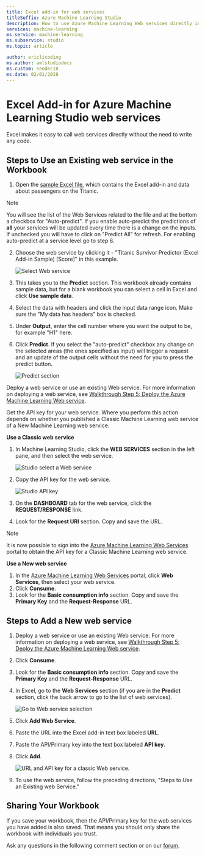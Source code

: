 ```yaml
---
title: Excel add-in for web services
titleSuffix: Azure Machine Learning Studio
description: How to use Azure Machine Learning Web services directly in Excel without writing any code.
services: machine-learning
ms.service: machine-learning
ms.subservice: studio
ms.topic: article

author: ericlicoding
ms.author: amlstudiodocs
ms.custom: seodec18
ms.date: 02/01/2018
---
```

# Excel Add-in for Azure Machine Learning Studio web services
Excel makes it easy to call web services directly without the need to write any code.

## Steps to Use an Existing web service in the Workbook

1. Open the [sample Excel file](https://aka.ms/amlexcel-sample-2), which contains the Excel add-in and data about passengers on the Titanic. 
 
> [!NOTE]
> You will see the list of the Web Services related to the file and at the bottom a checkbox for "Auto-predict". If you enable auto-predict the predictions of **all** your services will be updated every time there is a change on the inputs. If unchecked you will have to click on "Predict All" for refresh. For enabling auto-predict at a service level go to step 6.

2. Choose the web service by clicking it - "Titanic Survivor Predictor (Excel Add-in Sample) [Score]" in this example.
   
    ![Select Web service][01]
3. This takes you to the **Predict** section.  This workbook already contains sample data, but for a blank workbook you can select a cell in Excel and click **Use sample data**.
4. Select the data with headers and click the input data range icon.  Make sure the "My data has headers" box is checked.
5. Under **Output**, enter the cell number where you want the output to be, for example "H1" here.
6. Click **Predict**. If you select the "auto-predict" checkbox any change on the selected areas (the ones specified as input) will trigger a request and an update of the output cells without the need for you to press the predict button.
   
    ![Predict section][02]

Deploy a web service or use an existing Web service. For more information on deploying a web service, see [Walkthrough Step 5: Deploy the Azure Machine Learning Web service](walkthrough-5-publish-web-service.md).

Get the API key for your web service. Where you perform this action depends on whether you published a Classic Machine Learning web service of a New Machine Learning web service.

**Use a Classic web service** 

1. In Machine Learning Studio, click the **WEB SERVICES** section in the left pane, and then select the web service.
   
    ![Studio select a Web service][04]
2. Copy the API key for the web service.
   
    ![Studio API key][05]
3. On the **DASHBOARD** tab for the web service, click the **REQUEST/RESPONSE** link.
4. Look for the **Request URI** section.  Copy and save the URL.

> [!NOTE]
> It is now possible to sign into the [Azure Machine Learning Web Services](https://services.azureml.net) portal to obtain the API key for a Classic Machine Learning web service.
> 
> 

**Use a New web service**

1. In the [Azure Machine Learning Web Services](https://services.azureml.net) portal, click **Web Services**, then select your web service. 
2. Click **Consume**.
3. Look for the **Basic consumption info** section. Copy and save the **Primary Key** and the **Request-Response** URL.

## Steps to Add a New web service

1. Deploy a web service or use an existing Web service. For more information on deploying a web service, see [Walkthrough Step 5: Deploy the Azure Machine Learning Web service](walkthrough-5-publish-web-service.md).
2. Click **Consume**.
3. Look for the **Basic consumption info** section. Copy and save the **Primary Key** and the **Request-Response** URL.
4. In Excel, go to the **Web Services** section (if you are in the **Predict** section, click the back arrow to go to the list of web services).
   
    ![Go to Web service selection][03]
5. Click **Add Web Service**.
6. Paste the URL into the Excel add-in text box labeled **URL**.
7. Paste the API/Primary key into the text box labeled **API key**.
8. Click **Add**.
   
    ![URL and API key for a classic Web service.][06]
9. To use the web service, follow the preceding directions, "Steps to Use an Existing web Service."

## Sharing Your Workbook
If you save your workbook, then the API/Primary key for the web services you have added is also saved. That means you should only share the workbook with individuals you trust.

Ask any questions in the following comment section or on our [forum](https://go.microsoft.com/fwlink/?LinkID=403669&clcid=0x409).

[01]: ./media/excel-add-in-for-web-services/image1.png
[02]: ./media/excel-add-in-for-web-services/image2.png
[03]: ./media/excel-add-in-for-web-services/image3.png
[04]: ./media/excel-add-in-for-web-services/image4.png
[05]: ./media/excel-add-in-for-web-services/image5.png
[06]: ./media/excel-add-in-for-web-services/image6.png

